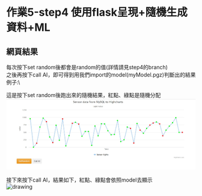 # 作業5-step4 使用flask呈現+隨機生成資料+ML

## 網頁結果
每次按下set random後都會是random的值(詳情請見step4的branch)\
之後再按下call AI，即可得到用我們import的model(myModel.pgz)判斷出的結果\
例子:\

這是按下set random後跑出來的隨機結果，紅點、綠點是隨機分配\
<img src="step5_1.jpg" alt="drawing" width="600"/>

接下來按下call AI，結果如下，紅點、綠點會依照model去顯示\
<img src="step5_.jpg" alt="drawing" width="600"/>


